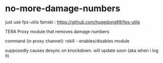 # no-more-damage-numbers

just use fps-utils famski : https://github.com/hugedong69/fps-utils



TERA Proxy module that removes damage numbers

command (in proxy channel): rskill - enables/disables module

supposedly causes desync on knockdown. will update soon (aka when i log it)
